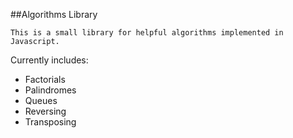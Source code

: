 ##Algorithms Library

```
This is a small library for helpful algorithms implemented in Javascript.
```

Currently includes:
* Factorials
* Palindromes
* Queues
* Reversing
* Transposing
